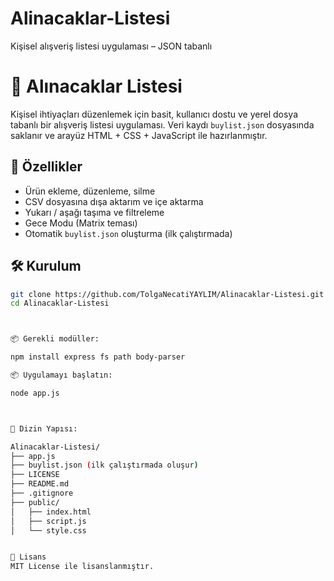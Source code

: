 # Alinacaklar-Listesi
Kişisel alışveriş listesi uygulaması – JSON tabanlı

# 🛒 Alınacaklar Listesi

Kişisel ihtiyaçları düzenlemek için basit, kullanıcı dostu ve yerel dosya tabanlı bir alışveriş listesi uygulaması. Veri kaydı `buylist.json` dosyasında saklanır ve arayüz HTML + CSS + JavaScript ile hazırlanmıştır.

## 🚀 Özellikler

- Ürün ekleme, düzenleme, silme
- CSV dosyasına dışa aktarım ve içe aktarma
- Yukarı / aşağı taşıma ve filtreleme
- Gece Modu (Matrix teması)
- Otomatik `buylist.json` oluşturma (ilk çalıştırmada)

## 🛠️ Kurulum

```bash
git clone https://github.com/TolgaNecatiYAYLIM/Alinacaklar-Listesi.git
cd Alinacaklar-Listesi



📦 Gerekli modüller:

npm install express fs path body-parser

📦 Uygulamayı başlatın:

node app.js



📂 Dizin Yapısı:

Alinacaklar-Listesi/
├── app.js
├── buylist.json (ilk çalıştırmada oluşur)
├── LICENSE
├── README.md
├── .gitignore
├── public/
│   ├── index.html
│   ├── script.js
│   └── style.css


📄 Lisans
MIT License ile lisanslanmıştır.







